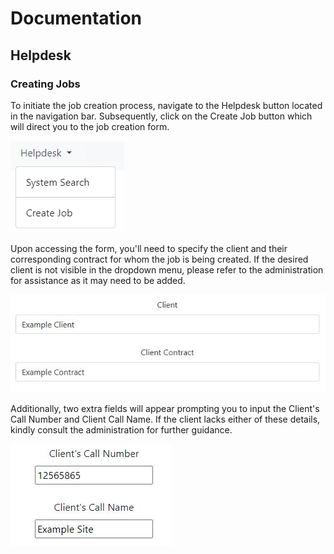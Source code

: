 # Documentation


## Helpdesk

### Creating Jobs

To initiate the job creation process, navigate to the Helpdesk button located in the navigation bar. Subsequently, click on the Create Job button which will direct you to the job creation form.

![Create Job button](img/create_job_button.jpg)

Upon accessing the form, you'll need to specify the client and their corresponding contract for whom the job is being created. If the desired client is not visible in the dropdown menu, please refer to the administration for assistance as it may need to be added.

![Client Entry](img/client_entry.jpg)

Additionally, two extra fields will appear prompting you to input the Client's Call Number and Client Call Name. If the client lacks either of these details, kindly consult the administration for further guidance.

![Client Call Number Name](img/client_call_number_name.jpg)